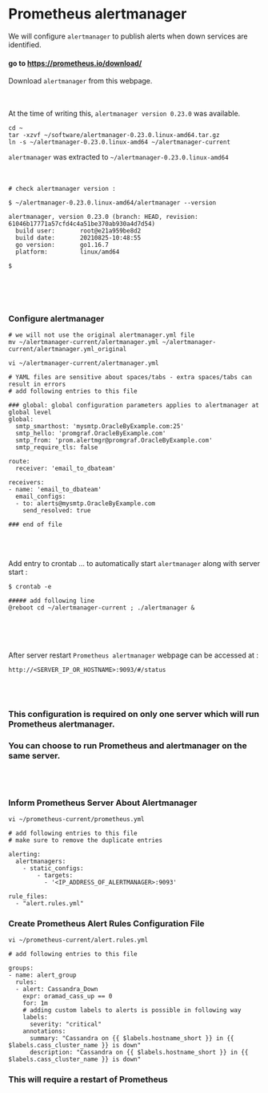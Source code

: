 # Prometheus alertmanager

We will configure ` alertmanager ` to publish alerts when down services are identified. <br>

#### go to https://prometheus.io/download/

Download ` alertmanager ` from this webpage. <br><br><br>

At the time of writing this, ` alertmanager version 0.23.0 ` was available. <br>
```
cd ~
tar -xzvf ~/software/alertmanager-0.23.0.linux-amd64.tar.gz
ln -s ~/alertmanager-0.23.0.linux-amd64 ~/alertmanager-current
```

` alertmanager ` was extracted to ` ~/alertmanager-0.23.0.linux-amd64 `
<br><br><br>

```
# check alertmanager version :

$ ~/alertmanager-0.23.0.linux-amd64/alertmanager --version

alertmanager, version 0.23.0 (branch: HEAD, revision: 61046b17771a57cfd4c4a51be370ab930a4d7d54)
  build user:       root@e21a959be8d2
  build date:       20210825-10:48:55
  go version:       go1.16.7
  platform:         linux/amd64

$

```

<br><br><br>

### Configure alertmanager

```
# we will not use the original alertmanager.yml file
mv ~/alertmanager-current/alertmanager.yml ~/alertmanager-current/alertmanager.yml_original

vi ~/alertmanager-current/alertmanager.yml

# YAML files are sensitive about spaces/tabs - extra spaces/tabs can result in errors
# add following entries to this file

### global: global configuration parameters applies to alertmanager at global level
global:
  smtp_smarthost: 'mysmtp.OracleByExample.com:25'
  smtp_hello: 'promgraf.OracleByExample.com'
  smtp_from: 'prom.alertmgr@promgraf.OracleByExample.com'
  smtp_require_tls: false

route:
  receiver: 'email_to_dbateam'

receivers:
- name: 'email_to_dbateam'
  email_configs:
  - to: alerts@mysmtp.OracleByExample.com
    send_resolved: true

### end of file
```

<br><br>

Add entry to crontab ... to automatically start ` alertmanager ` along with server start :

```
$ crontab -e

##### add following line
@reboot	cd ~/alertmanager-current ; ./alertmanager &
```

<br><br><br>

After server restart ` Prometheus alertmanager ` webpage can be accessed at :

```
http://<SERVER_IP_OR_HOSTNAME>:9093/#/status
```

<br><br>

### This configuration is required on only one server which will run Prometheus alertmanager.
### You can choose to run Prometheus and alertmanager on the same server.

<br><br>

### Inform Prometheus Server About Alertmanager

```
vi ~/prometheus-current/prometheus.yml

# add following entries to this file
# make sure to remove the duplicate entries

alerting:
  alertmanagers:
    - static_configs:
        - targets:
          - '<IP_ADDRESS_OF_ALERTMANAGER>:9093'

rule_files:
  - "alert.rules.yml"
```

### Create Prometheus Alert Rules Configuration File

```
vi ~/prometheus-current/alert.rules.yml

# add following entries to this file

groups:
- name: alert_group
  rules:
  - alert: Cassandra_Down
    expr: oramad_cass_up == 0
    for: 1m
    # adding custom labels to alerts is possible in following way
    labels:
      severity: "critical"
    annotations:
      summary: "Cassandra on {{ $labels.hostname_short }} in {{ $labels.cass_cluster_name }} is down"
      description: "Cassandra on {{ $labels.hostname_short }} in {{ $labels.cass_cluster_name }} is down"

```

### This will require a restart of Prometheus


